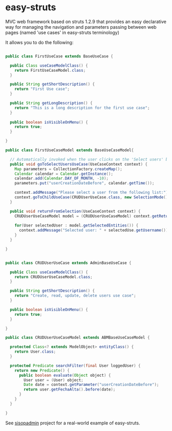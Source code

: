 easy-struts
===========

MVC web framework based on struts 1.2.9 that provides an easy declarative way for managing the navigation and parameters passing between web pages (named 'use cases' in easy-struts terminology)

It allows you to do the following:

```java

public class FirstUseCase extends BaseUseCase {

  public Class useCaseModelClass() {
    return FirstUseCaseModel.class;
  }

  public String getShortDescription() {
    return "First Use case";
  }

  public String getLongDescription() {
    return "This is a long description for the first use case";
  }
  
  public boolean isVisibleOnMenu() {
    return true;
  }

}

public class FirstUseCaseModel extends BaseUseCaseModel{

  // Automatically invoked when the user clicks on the 'Select users' button
  public void goToSelectUsersUseCase(UseCaseContext context) {
    Map parameters = CollectionFactory.createMap();
    Calendar calendar = Calendar.getInstance();
    calendar.add(Calendar.DAY_OF_MONTH, -10);
    parameters.put("userCreationDateBefore", calendar.getTime());

    context.addMessage("Please select a user from the following list:");
    context.goToChildUseCase(CRUDUserUseCase.class, new SelectionMode(), "returnFromSelection");
  }

  public void returnFromSelection(UseCaseContext context) {
    CRUDUserUseCaseModel model = (CRUDUserUseCaseModel) context.getReturnedModel();
    
    for(User selectedUser : model.getSelectedEntities()) {
      context.addMessage("Selected user: " + selectedUse.getUsername());
    }
  }

}


public class CRUDUserUseCase extends AdminBaseUseCase {

  public Class useCaseModelClass() {
    return CRUDUserUseCaseModel.class;
  }

  public String getShortDescription() {
    return "Create, read, update, delete users use case";
  }

  public boolean isVisibleOnMenu() {
    return true;
  }

}

public class CRUDUserUseCaseModel extends ABMBaseUseCaseModel {

  protected Class<? extends ModelObject> entityClass() {
    return User.class;
  }	

  protected Predicate searchFilter(final User loggedUser) {
    return new Predicate() {
      public boolean evaluate(Object object) {
        User user = (User) object;
        Date date = context.getParameter("userCreationDateBefore");
        return user.getFechaAlta().before(date);
      }
    }
  }

}

```

See [sisopadmin](https://github.com/lzungri/sisopadmin) project for a real-world example of easy-struts.

